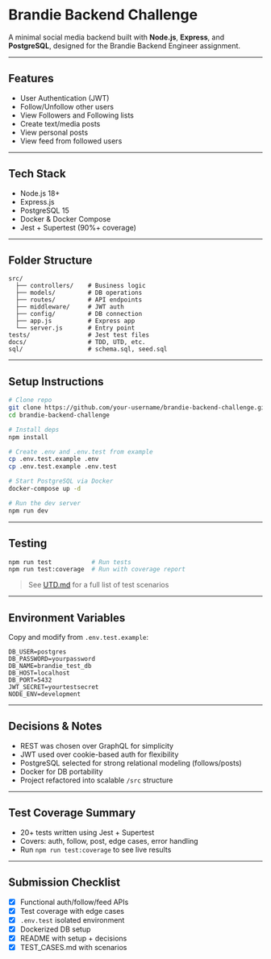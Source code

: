 # Brandie Backend Challenge

A minimal social media backend built with **Node.js**, **Express**, and **PostgreSQL**, designed for the Brandie Backend Engineer assignment.

---

## Features

-  User Authentication (JWT)
-  Follow/Unfollow other users
-  View Followers and Following lists
-  Create text/media posts
-  View personal posts
-  View feed from followed users

---

## Tech Stack

- Node.js 18+
- Express.js
- PostgreSQL 15
- Docker & Docker Compose
- Jest + Supertest (90%+ coverage)

---

## Folder Structure

```
src/
  ├── controllers/    # Business logic
  ├── models/         # DB operations
  ├── routes/         # API endpoints
  ├── middleware/     # JWT auth
  ├── config/         # DB connection
  ├── app.js          # Express app
  └── server.js       # Entry point
tests/                # Jest test files
docs/                 # TDD, UTD, etc.
sql/                  # schema.sql, seed.sql
```

---

## Setup Instructions

```bash
# Clone repo
git clone https://github.com/your-username/brandie-backend-challenge.git
cd brandie-backend-challenge

# Install deps
npm install

# Create .env and .env.test from example
cp .env.test.example .env
cp .env.test.example .env.test

# Start PostgreSQL via Docker
docker-compose up -d

# Run the dev server
npm run dev
```

---

## Testing

```bash
npm run test           # Run tests
npm run test:coverage  # Run with coverage report
```

> See [UTD.md](./docs/UTD.md) for a full list of test scenarios

---

## Environment Variables

Copy and modify from `.env.test.example`:

```
DB_USER=postgres
DB_PASSWORD=yourpassword
DB_NAME=brandie_test_db
DB_HOST=localhost
DB_PORT=5432
JWT_SECRET=yourtestsecret
NODE_ENV=development
```

---

## Decisions & Notes

-  REST was chosen over GraphQL for simplicity
-  JWT used over cookie-based auth for flexibility
-  PostgreSQL selected for strong relational modeling (follows/posts)
-  Docker for DB portability
-  Project refactored into scalable `/src` structure

---

## Test Coverage Summary

- 20+ tests written using Jest + Supertest
- Covers: auth, follow, post, edge cases, error handling
- Run `npm run test:coverage` to see live results

---

## Submission Checklist

- [x] Functional auth/follow/feed APIs
- [x] Test coverage with edge cases
- [x] `.env.test` isolated environment
- [x] Dockerized DB setup
- [x] README with setup + decisions
- [x] TEST_CASES.md with scenarios
